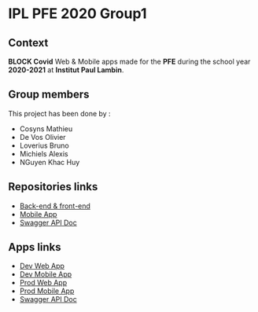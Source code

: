 # IPL PFE 2020 Group1

## Context
**BLOCK Covid** Web & Mobile apps made for the __PFE__ during the school year __2020-2021__ at __Institut Paul Lambin__.

## Group members
This project has been done by : 
* Cosyns Mathieu
* De Vos Olivier
* Loverius Bruno
* Michiels Alexis
* NGuyen Khac Huy

## Repositories links
* [Back-end & front-end](https://github.com/alexismch/IPL_PFE_2020)
* [Mobile App](https://github.com/alexismch/IPL_PFE_2020_MobileApp)
* [Swagger API Doc](https://github.com/alexismch/IPL_PFE_2020_API_DOC)

## Apps links
* [Dev Web App](https://ipl-pfe-2020-dev.herokuapp.com/)
* [Dev Mobile App](https://ipl-pfe-2020-dev-mobile.herokuapp.com/)
* [Prod Web App](https://ipl-pfe-2020-prod.herokuapp.com/)
* [Prod Mobile App](https://ipl-pfe-2020-prod-mobile.herokuapp.com/)
* [Swagger API Doc](https://ipl-pfe-2020-api-doc.herokuapp.com/)
